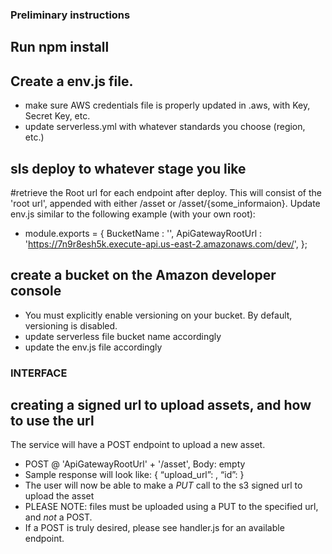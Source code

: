 ### Preliminary instructions

## Run npm install

## Create a env.js file.
 - make sure AWS credentials file is properly updated in .aws, with Key, Secret Key, etc.
 - update serverless.yml with whatever standards you choose (region, etc.)

## sls deploy to whatever stage you like

#retrieve the Root url for each endpoint after deploy.  This will consist of the 'root url', appended with either /asset or /asset/{some_informaion}.  Update env.js similar to the following example (with your own root):
 - module.exports = {
    BucketName : '',
    ApiGatewayRootUrl : 'https://7n9r8esh5k.execute-api.us-east-2.amazonaws.com/dev/',
    };

## create a bucket on the Amazon developer console
 - You must explicitly enable versioning on your bucket. By default, versioning is disabled.
 - update serverless file bucket name accordingly
 - update the env.js file accordingly

### INTERFACE

## creating a signed url to upload assets, and how to use the url
The service will have a POST endpoint to upload a new asset.
- POST @ 'ApiGatewayRootUrl' + '/asset', Body: empty
- Sample response will look like: 
{
“upload_url”: <s3-signed-url-for-upload>,
“id”: <asset-id>
}
- The user will now be able to make a *PUT* call to the s3 signed url to upload the asset
- PLEASE NOTE: files must be uploaded using a PUT to the specified url, and *not* a POST.
- If a POST is truly desired, please see handler.js for an available endpoint.


